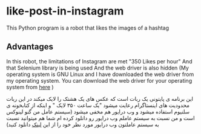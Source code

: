# like-post-in-instagram
This Python program is a robot that likes the images of a hashtag

## Advantages

In this robot, the limitations of Instagram are met "350 Likes per hour"
And that Selenium library is being used
And the web driver is also hidden
(My operating system is GNU Linux and I have downloaded the web driver from my operating system. You can download the web driver for your operating system from [here](https://www.selenium.dev/downloads/ ) )

این برنامه ی پایتونی یک ربات است که عکس های یک هشتک را لایک میکند
در این ربات محدودیت های اینستاگرام رعایت میشود "یک ساعت ۳۵۰ لایک " 
و اینکه از کتابخونه ی سلنیوم استفاده میشود
و وب درایور هم مخفی میشود 
(سیستم عامل من گنو لینوکس است و من نسبت به سیستم عاملم وب درایور رو دانلود کرده ام شما هم میتوانید نسبت به سیستم عاملتون وب درایور مورد نظر خود را از این [لینک](https://www.selenium.dev/downloads/) دانلود کنید)
